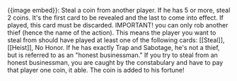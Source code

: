 {{image embed}}: Steal a coin from another player. If he has 5 or more, steal 2 coins. It's the first card to be revealed and the last to come into effect. If played, this card must be discarded.
IMPORTANT! you can only rob another thief (hence the name of the action). This means the player you want to steal from should have played at least one of the following cards: [[Steal]], [[Heist]], No Honor. If he has exactly Trap and Sabotage, he's not a thief, but is referred to as an "honest businessman." If you try to steal from an honest businessman, you are caught by the constabulary and have to pay that player one coin, it able. The coin is added to his fortune!